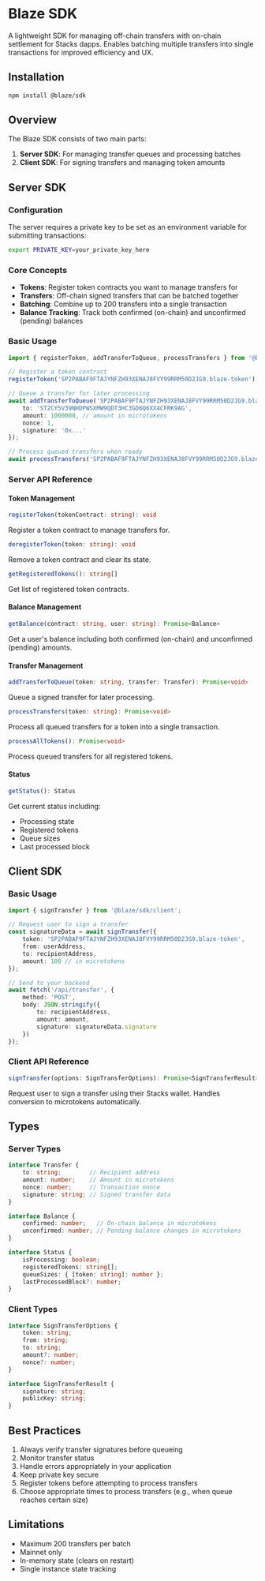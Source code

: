# Blaze SDK

A lightweight SDK for managing off-chain transfers with on-chain settlement for Stacks dapps. Enables batching multiple transfers into single transactions for improved efficiency and UX.

## Installation

```bash
npm install @blaze/sdk
```

## Overview

The Blaze SDK consists of two main parts:
1. **Server SDK**: For managing transfer queues and processing batches
2. **Client SDK**: For signing transfers and managing token amounts

## Server SDK

### Configuration

The server requires a private key to be set as an environment variable for submitting transactions:

```bash
export PRIVATE_KEY=your_private_key_here
```

### Core Concepts

- **Tokens**: Register token contracts you want to manage transfers for
- **Transfers**: Off-chain signed transfers that can be batched together
- **Batching**: Combine up to 200 transfers into a single transaction
- **Balance Tracking**: Track both confirmed (on-chain) and unconfirmed (pending) balances

### Basic Usage

```typescript
import { registerToken, addTransferToQueue, processTransfers } from '@blaze/sdk';

// Register a token contract
registerToken('SP2PABAF9FTAJYNFZH93XENAJ8FVY99RRM50D2JG9.blaze-token');

// Queue a transfer for later processing
await addTransferToQueue('SP2PABAF9FTAJYNFZH93XENAJ8FVY99RRM50D2JG9.blaze-token', {
    to: 'ST2CY5V39NHDPWSXMW9QDT3HC3GD6Q6XX4CFRK9AG',
    amount: 1000000, // amount in microtokens
    nonce: 1,
    signature: '0x...'
});

// Process queued transfers when ready
await processTransfers('SP2PABAF9FTAJYNFZH93XENAJ8FVY99RRM50D2JG9.blaze-token');
```

### Server API Reference

#### Token Management

```typescript
registerToken(tokenContract: string): void
```
Register a token contract to manage transfers for.

```typescript
deregisterToken(token: string): void
```
Remove a token contract and clear its state.

```typescript
getRegisteredTokens(): string[]
```
Get list of registered token contracts.

#### Balance Management

```typescript
getBalance(contract: string, user: string): Promise<Balance>
```
Get a user's balance including both confirmed (on-chain) and unconfirmed (pending) amounts.

#### Transfer Management

```typescript
addTransferToQueue(token: string, transfer: Transfer): Promise<void>
```
Queue a signed transfer for later processing.

```typescript
processTransfers(token: string): Promise<void>
```
Process all queued transfers for a token into a single transaction.

```typescript
processAllTokens(): Promise<void>
```
Process queued transfers for all registered tokens.

#### Status

```typescript
getStatus(): Status
```
Get current status including:
- Processing state
- Registered tokens
- Queue sizes
- Last processed block

## Client SDK

### Basic Usage

```typescript
import { signTransfer } from '@blaze/sdk/client';

// Request user to sign a transfer
const signatureData = await signTransfer({
    token: 'SP2PABAF9FTAJYNFZH93XENAJ8FVY99RRM50D2JG9.blaze-token',
    from: userAddress,
    to: recipientAddress,
    amount: 100 // in microtokens
});

// Send to your backend
await fetch('/api/transfer', {
    method: 'POST',
    body: JSON.stringify({
        to: recipientAddress,
        amount: amount,
        signature: signatureData.signature
    })
});
```

### Client API Reference

```typescript
signTransfer(options: SignTransferOptions): Promise<SignTransferResult>
```
Request user to sign a transfer using their Stacks wallet. Handles conversion to microtokens automatically.

## Types

### Server Types

```typescript
interface Transfer {
    to: string;        // Recipient address
    amount: number;    // Amount in microtokens
    nonce: number;     // Transaction nonce
    signature: string; // Signed transfer data
}

interface Balance {
    confirmed: number;   // On-chain balance in microtokens
    unconfirmed: number; // Pending balance changes in microtokens
}

interface Status {
    isProcessing: boolean;
    registeredTokens: string[];
    queueSizes: { [token: string]: number };
    lastProcessedBlock?: number;
}
```

### Client Types

```typescript
interface SignTransferOptions {
    token: string;
    from: string;
    to: string;
    amount?: number;
    nonce?: number;
}

interface SignTransferResult {
    signature: string;
    publicKey: string;
}
```

## Best Practices

1. Always verify transfer signatures before queueing
2. Monitor transfer status
3. Handle errors appropriately in your application
4. Keep private key secure
5. Register tokens before attempting to process transfers
6. Choose appropriate times to process transfers (e.g., when queue reaches certain size)

## Limitations

- Maximum 200 transfers per batch
- Mainnet only
- In-memory state (clears on restart)
- Single instance state tracking